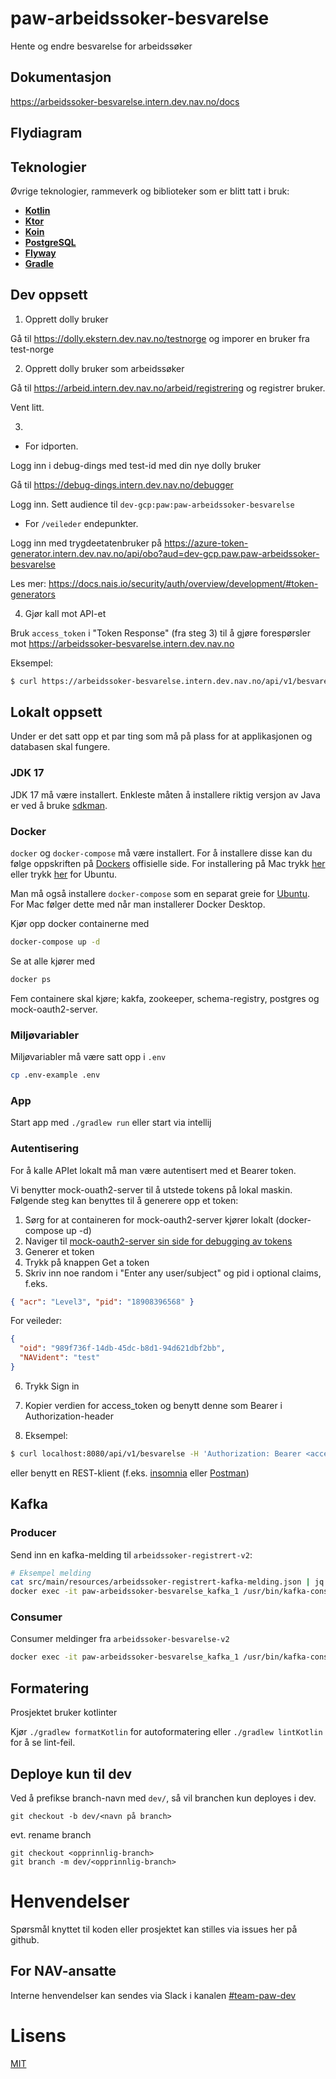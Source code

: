 # paw-arbeidssoker-besvarelse

Hente og endre besvarelse for arbeidssøker

## Dokumentasjon

https://arbeidssoker-besvarelse.intern.dev.nav.no/docs

## Flydiagram

## Teknologier

Øvrige teknologier, rammeverk og biblioteker som er blitt tatt i bruk:

- [**Kotlin**](https://kotlinlang.org/)
- [**Ktor**](https://ktor.io/)
- [**Koin**](https://insert-koin.io/)
- [**PostgreSQL**](https://www.postgresql.org/)
- [**Flyway**](https://flywaydb.org/)
- [**Gradle**](https://gradle.org/)


## Dev oppsett

1) Opprett dolly bruker

Gå til https://dolly.ekstern.dev.nav.no/testnorge og imporer en bruker fra test-norge

2) Opprett dolly bruker som arbeidssøker

Gå til https://arbeid.intern.dev.nav.no/arbeid/registrering og registrer bruker.

Vent litt. 

3)

* For idporten.

Logg inn i debug-dings med test-id med din nye dolly bruker

Gå til https://debug-dings.intern.dev.nav.no/debugger

Logg inn. Sett audience til `dev-gcp:paw:paw-arbeidssoker-besvarelse`

* For `/veileder` endepunkter.

Logg inn med trygdeetatenbruker på https://azure-token-generator.intern.dev.nav.no/api/obo?aud=dev-gcp.paw.paw-arbeidssoker-besvarelse

Les mer: https://docs.nais.io/security/auth/overview/development/#token-generators

4) Gjør kall mot API-et

Bruk `access_token` i "Token Response" (fra steg 3) til å gjøre forespørsler mot https://arbeidssoker-besvarelse.intern.dev.nav.no

Eksempel:

```sh
$ curl https://arbeidssoker-besvarelse.intern.dev.nav.no/api/v1/besvarelse -H 'Authorization: Bearer <access_token>'
```

## Lokalt oppsett

Under er det satt opp et par ting som må på plass for at applikasjonen og databasen skal fungere.

### JDK 17

JDK 17 må være installert. Enkleste måten å installere riktig versjon av Java er ved å
bruke [sdkman](https://sdkman.io/install).

### Docker

`docker` og `docker-compose` må være installert. For å
installere disse kan du følge oppskriften på [Dockers](https://www.docker.com/) offisielle side. For installering på Mac
trykk [her](https://docs.docker.com/desktop/mac/install/) eller
trykk [her](https://docs.docker.com/engine/install/ubuntu/) for Ubuntu.

Man må også installere `docker-compose` som en separat greie
for [Ubuntu](https://docs.docker.com/compose/install/#install-compose-on-linux-systems). For Mac følger dette med når
man installerer Docker Desktop.

Kjør opp docker containerne med

```sh
docker-compose up -d
```

Se at alle kjører med

```sh
docker ps
```

Fem containere skal kjøre; kakfa, zookeeper, schema-registry, postgres og mock-oauth2-server.

### Miljøvariabler

Miljøvariabler må være satt opp i `.env`

```sh
cp .env-example .env
```

### App

Start app med `./gradlew run` eller start via intellij

### Autentisering

For å kalle APIet lokalt må man være autentisert med et Bearer token.

Vi benytter mock-ouath2-server til å utstede tokens på lokal maskin. Følgende steg kan benyttes til å generere opp et token:

1. Sørg for at containeren for mock-oauth2-server kjører lokalt (docker-compose up -d)
2. Naviger til [mock-oauth2-server sin side for debugging av tokens](http://localhost:8081/default/debugger)
3. Generer et token
4. Trykk på knappen Get a token
5. Skriv inn noe random i "Enter any user/subject" og pid i optional claims, f.eks.

```json
{ "acr": "Level3", "pid": "18908396568" }
```

For veileder:
```json
{
  "oid": "989f736f-14db-45dc-b8d1-94d621dbf2bb",
  "NAVident": "test"
}
```

6. Trykk Sign in
7. Kopier verdien for access_token og benytt denne som Bearer i Authorization-header

8. Eksempel:

```sh
$ curl localhost:8080/api/v1/besvarelse -H 'Authorization: Bearer <access_token>'
```

eller benytt en REST-klient (f.eks. [insomnia](https://insomnia.rest/) eller [Postman](https://www.postman.com/product/rest-client/))

## Kafka

### Producer

Send inn en kafka-melding til `arbeidssoker-registrert-v2`:

```sh
# Eksempel melding
cat src/main/resources/arbeidssoker-registrert-kafka-melding.json | jq -c .
docker exec -it paw-arbeidssoker-besvarelse_kafka_1 /usr/bin/kafka-console-producer --broker-list 127.0.0.1:9092 --topic arbeidssoker-registrert-v2
```

### Consumer

Consumer meldinger fra `arbeidssoker-besvarelse-v2`

```sh
docker exec -it paw-arbeidssoker-besvarelse_kafka_1 /usr/bin/kafka-console-consumer --bootstrap-server 127.0.0.1:9092 --topic arbeidssoker-besvarelse-v2
```

## Formatering

Prosjektet bruker kotlinter

Kjør `./gradlew formatKotlin` for autoformatering eller `./gradlew lintKotlin` for å se lint-feil.

## Deploye kun til dev

Ved å prefikse branch-navn med `dev/`, så vil branchen kun deployes i dev.

```
git checkout -b dev/<navn på branch>
```

evt. rename branch

```
git checkout <opprinnlig-branch>
git branch -m dev/<opprinnlig-branch>
```

# Henvendelser

Spørsmål knyttet til koden eller prosjektet kan stilles via issues her på github.

## For NAV-ansatte

Interne henvendelser kan sendes via Slack i kanalen [#team-paw-dev](https://nav-it.slack.com/archives/CLTFAEW75)

# Lisens

[MIT](LICENSE)
